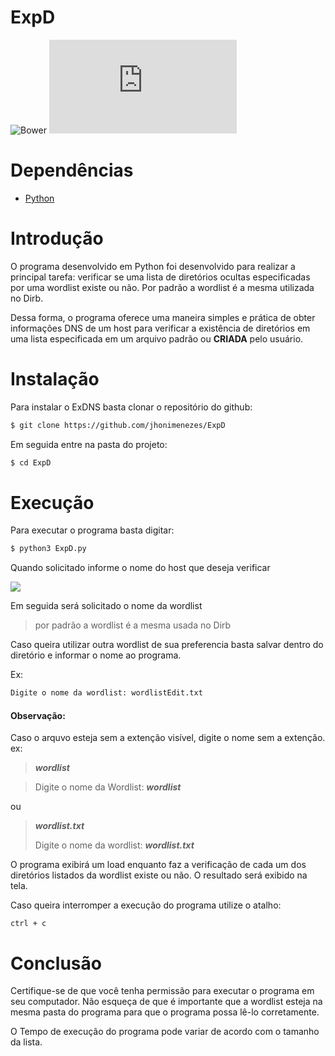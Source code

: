 # **ExpD**
![Bower](https://img.shields.io/bower/l/bootstrap)
![GitHub file size in bytes](https://img.shields.io/github/size/jhonimenezes/dnsexpl0rer/ExpD.py)

# Dependências

- [Python](https://www.python.org/downloads/)

# Introdução
 
O programa desenvolvido em Python foi desenvolvido para realizar a principal tarefa: verificar se uma lista de diretórios ocultas especificadas por uma wordlist existe ou não. Por padrão a wordlist é a mesma utilizada no Dirb.

Dessa forma, o programa oferece uma maneira simples e prática de obter informações  DNS de um host para verificar a existência de diretórios em uma lista especificada em um arquivo padrão ou **CRIADA** pelo usuário.

# Instalação

Para instalar o ExDNS basta clonar o repositório do github:

```bash
$ git clone https://github.com/jhonimenezes/ExpD

```

Em seguida entre na pasta do projeto:

```bash
$ cd ExpD
```

# Execução

Para executar o programa basta digitar:

```bash
$ python3 ExpD.py

```

Quando solicitado informe o nome do host que deseja verificar


<img src="https://raw.githubusercontent.com/jhonimenezes/img/main/execucaoprograma.png?token=GHSAT0AAAAAACAFWSG3F2RLM4KRPVCSXUECZBBXCAQ"></img>

<!--![Imagem execução](https://github.com/jhonimenezes/img/blob/main/execucaoprograma.png)-->

Em seguida será solicitado o nome da wordlist

> por padrão a wordlist é a mesma usada no Dirb

Caso queira utilizar outra wordlist de sua preferencia basta salvar dentro do diretório e informar o nome ao programa.

Ex:

```bash
Digite o nome da wordlist: wordlistEdit.txt

```

#### Observação:
Caso o arquvo esteja sem a extenção visível, digite o nome sem a extenção. ex:

> ***wordlist***

> Digite o nome da Wordlist:            ***wordlist***

ou

> ***wordlist.txt***
>
> Digite o nome da wordlist: ***wordlist.txt***

O programa exibirá um load enquanto faz a verificação de cada um dos diretórios listados da wordlist existe ou não. O resultado será exibido na tela.

Caso queira interromper a execução do programa utilize o atalho:

`ctrl + c`

# Conclusão

Certifique-se  de que você tenha permissão para executar o programa em seu computador. Não esqueça de que é importante que a wordlist esteja na mesma pasta do programa para que o programa possa lê-lo corretamente.

O Tempo de execução do programa pode variar de acordo com o tamanho da lista.
